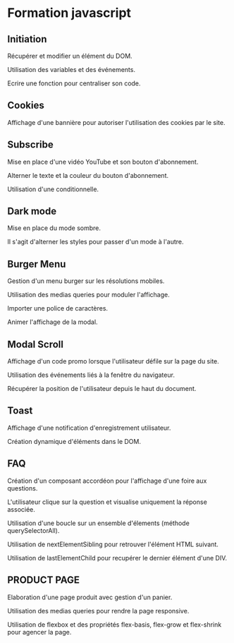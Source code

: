 # Formation javascript
## Initiation
Récupérer et modifier un élément du DOM.

Utilisation des variables et des événements.

Ecrire une fonction pour centraliser son code.

## Cookies
Affichage d'une bannière pour autoriser l'utilisation des cookies par le site.

## Subscribe
Mise en place d'une vidéo YouTube et son bouton d'abonnement.

Alterner le texte et la couleur du bouton d'abonnement.

Utilisation d'une conditionnelle.

## Dark mode
Mise en place du mode sombre.

Il s'agit d'alterner les styles pour passer d'un mode à l'autre.

## Burger Menu
Gestion d'un menu burger sur les résolutions mobiles.

Utilisation des medias queries pour moduler l'affichage.

Importer une police de caractères.

Animer l'affichage de la modal.

## Modal Scroll
Affichage d'un code promo lorsque l'utilisateur défile sur la page du site.

Utilisation des événements liés à la fenêtre du navigateur.

Récupérer la position de l'utilisateur depuis le haut du document.

## Toast
Affichage d'une notification d'enregistrement utilisateur.

Création dynamique d'éléments dans le DOM.

## FAQ
Création d'un composant accordéon pour l'affichage d'une foire aux questions.

L'utilisateur clique sur la question et visualise uniquement la réponse associée.

Utilisation d'une boucle sur un ensemble d'élements (méthode querySelectorAll).

Utilisation de nextElementSibling pour retrouver l'élément HTML suivant.

Utilisation de lastElementChild pour recupérer le dernier élément d'une DIV.

## PRODUCT PAGE
 Elaboration d'une page produit avec gestion d'un panier.

 Utilisation des medias queries pour rendre la page responsive.

 Utilisation de flexbox et des propriétés flex-basis, flex-grow et flex-shrink pour agencer la page.